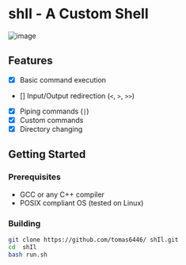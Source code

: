 # shIl - A Custom Shell

![image](https://github.com/tomas6446/shIl/assets/77100735/3a7c016e-d95a-4c16-9fa9-bb3149cb9f1b)

## Features

- [x] Basic command execution
- [] Input/Output redirection (`<`, `>`, `>>`)
- [x] Piping commands (`|`)
- [x] Custom commands
- [x] Directory changing

## Getting Started

### Prerequisites

- GCC or any C++ compiler
- POSIX compliant OS (tested on Linux)

### Building

```bash
git clone https://github.com/tomas6446/ shIl.git
cd  shIl
bash run.sh
```

